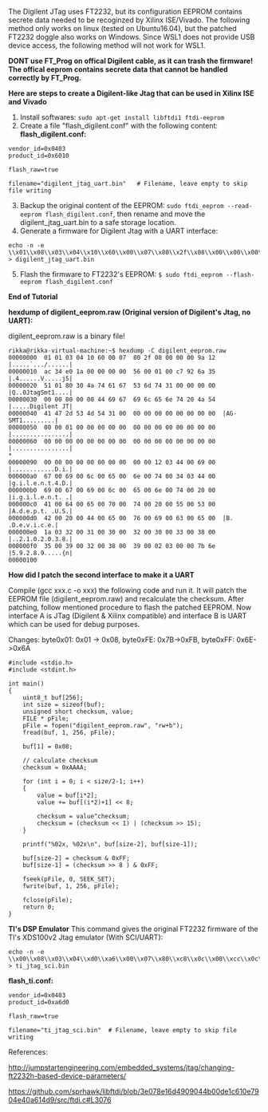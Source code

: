 The Digilent JTag uses FT2232, but its configuration EEPROM contains secrete data needed to be recoginzed by Xilinx ISE/Vivado. 
The following method only works on linux (tested on Ubuntu16.04), but the patched FT2232 doggle also works on Windows. 
Since WSL1 does not provide USB device access, the following method will not work for WSL1.

__DONT use FT_Prog on offical Digilent cable, as it can trash the firmware! The offical eeprom contains secrete data that cannot be handled correctly by FT_Prog.__

__Here are steps to create a Digilent-like Jtag that can be used in Xilinx ISE and Vivado__

1. Install softwares: `sudo apt-get install libftdi1 ftdi-eeprom`
2. Create a file "flash_digilent.conf" with the following content:
__flash_digilent.conf:__
```
vendor_id=0x0403
product_id=0x6010

flash_raw=true

filename="digilent_jtag_uart.bin"	# Filename, leave empty to skip file writing
```
3. Backup the original content of the EEPROM: `sudo ftdi_eeprom --read-eeprom flash_digilent.conf`, then rename and move the
digilent_jtag_uart.bin to a safe storage location.
4. Generate a firmware for Digilent Jtag with a UART interface:
```
echo -n -e \\x01\\x08\\x03\\x04\\x10\\x60\\x00\\x07\\x80\\x2f\\x08\\x00\\x00\\x00\\x9a\\x12\\xac\\x34\\xe0\\x1a\\x00\\x00\\x00\\x00\\x56\\x00\\x01\\x00\\xc7\\x92\\x6a\\x35\\x51\\x01\\x80\\x30\\x4a\\x74\\x61\\x67\\x53\\x6d\\x74\\x31\\x00\\x00\\x00\\x00\\x00\\x00\\x00\\x00\\x00\\x44\\x69\\x67\\x69\\x6c\\x65\\x6e\\x74\\x20\\x4a\\x54\\x41\\x47\\x2d\\x53\\x4d\\x54\\x31\\x00\\x00\\x00\\x00\\x00\\x00\\x00\\x00\\x00\\x00\\x00\\x01\\x00\\x00\\x00\\x00\\x00\\x00\\x00\\x00\\x00\\x00\\x00\\x00\\x00\\x00\\x00\\x00\\x00\\x00\\x00\\x00\\x00\\x00\\x00\\x00\\x00\\x00\\x00\\x00\\x00\\x00\\x00\\x00\\x00\\x00\\x00\\x00\\x00\\x00\\x00\\x00\\x00\\x00\\x00\\x00\\x00\\x00\\x00\\x00\\x00\\x00\\x00\\x00\\x00\\x00\\x00\\x00\\x00\\x00\\x00\\x00\\x00\\x00\\x00\\x00\\x00\\x00\\x00\\x00\\x00\\x00\\x00\\x12\\x03\\x44\\x00\\x69\\x00\\x67\\x00\\x69\\x00\\x6c\\x00\\x65\\x00\\x6e\\x00\\x74\\x00\\x34\\x03\\x44\\x00\\x69\\x00\\x67\\x00\\x69\\x00\\x6c\\x00\\x65\\x00\\x6e\\x00\\x74\\x00\\x20\\x00\\x41\\x00\\x64\\x00\\x65\\x00\\x70\\x00\\x74\\x00\\x20\\x00\\x55\\x00\\x53\\x00\\x42\\x00\\x20\\x00\\x44\\x00\\x65\\x00\\x76\\x00\\x69\\x00\\x63\\x00\\x65\\x00\\x1a\\x03\\x32\\x00\\x31\\x00\\x30\\x00\\x32\\x00\\x30\\x00\\x33\\x00\\x38\\x00\\x35\\x00\\x39\\x00\\x32\\x00\\x38\\x00\\x39\\x00\\x02\\x03\\x00\\x00\\xfb\\x6a > digilent_jtag_uart.bin
```
5. Flash the firmware to FT2232's EEPROM: `$ sudo ftdi_eeprom --flash-eeprom flash_digilent.conf`

__End of Tutorial__

__hexdump of digilent_eeprom.raw (Original version of Digilent's Jtag, no UART):__

digilent_eeprom.raw is a binary file!
```
rikka@rikka-virtual-machine:~$ hexdump -C digilent_eeprom.raw 
00000000  01 01 03 04 10 60 00 07  80 2f 08 00 00 00 9a 12  |.....`.../......|
00000010  ac 34 e0 1a 00 00 00 00  56 00 01 00 c7 92 6a 35  |.4......V.....j5|
00000020  51 01 80 30 4a 74 61 67  53 6d 74 31 00 00 00 00  |Q..0JtagSmt1....|
00000030  00 00 00 00 00 44 69 67  69 6c 65 6e 74 20 4a 54  |.....Digilent JT|
00000040  41 47 2d 53 4d 54 31 00  00 00 00 00 00 00 00 00  |AG-SMT1.........|
00000050  00 00 01 00 00 00 00 00  00 00 00 00 00 00 00 00  |................|
00000060  00 00 00 00 00 00 00 00  00 00 00 00 00 00 00 00  |................|
*
00000090  00 00 00 00 00 00 00 00  00 00 12 03 44 00 69 00  |............D.i.|
000000a0  67 00 69 00 6c 00 65 00  6e 00 74 00 34 03 44 00  |g.i.l.e.n.t.4.D.|
000000b0  69 00 67 00 69 00 6c 00  65 00 6e 00 74 00 20 00  |i.g.i.l.e.n.t. .|
000000c0  41 00 64 00 65 00 70 00  74 00 20 00 55 00 53 00  |A.d.e.p.t. .U.S.|
000000d0  42 00 20 00 44 00 65 00  76 00 69 00 63 00 65 00  |B. .D.e.v.i.c.e.|
000000e0  1a 03 32 00 31 00 30 00  32 00 30 00 33 00 38 00  |..2.1.0.2.0.3.8.|
000000f0  35 00 39 00 32 00 38 00  39 00 02 03 00 00 7b 6e  |5.9.2.8.9.....{n|
00000100
```

__How did I patch the second interface to make it a UART__

Compile (gcc xxx.c -o xxx) the following code and run it. 
It will patch the EEPROM file (digilent_eeprom.raw) and recalculate the checksum. After patching, follow mentioned procedure to flash the patched EEPROM.
Now interface A is JTag (Digilent & Xilinx compatible) and interface B is UART which can be used for debug purposes.

Changes: byte0x01: 0x01 -> 0x08, byte0xFE: 0x7B->0xFB, byte0xFF: 0x6E->0x6A

```
#include <stdio.h>
#include <stdint.h>

int main()
{
    uint8_t buf[256];
    int size = sizeof(buf);
    unsigned short checksum, value;
    FILE * pFile;
    pFile = fopen("digilent_eeprom.raw", "rw+b");
    fread(buf, 1, 256, pFile);
    
    buf[1] = 0x08;

    // calculate checksum
    checksum = 0xAAAA;

    for (int i = 0; i < size/2-1; i++)
    {
        value = buf[i*2];
        value += buf[(i*2)+1] << 8;

        checksum = value^checksum;
        checksum = (checksum << 1) | (checksum >> 15);
    }

    printf("%02x, %02x\n", buf[size-2], buf[size-1]);

    buf[size-2] = checksum & 0xFF;
    buf[size-1] = (checksum >> 8 ) & 0xFF;

    fseek(pFile, 0, SEEK_SET);
    fwrite(buf, 1, 256, pFile);

    fclose(pFile);
    return 0;
}
```

__TI's DSP Emulator__
This command gives the original FT2232 firmware of the TI's XDS100v2 Jtag emulator (With SCI/UART):
```
echo -n -e \\x00\\x08\\x03\\x04\\xd0\\xa6\\x00\\x07\\x80\\xc8\\x0c\\x00\\xcc\\x0c\\x9a\\x06\\xa0\\x4a\\xea\\x10\\x00\\x00\\x00\\x00\\x56\\x00\\x00\\x00\\x00\\x00\\x00\\x00\\x00\\x00\\x00\\x00\\x00\\x00\\x00\\x00\\x00\\x00\\x00\\x00\\x00\\x00\\x00\\x00\\x00\\x00\\x00\\x00\\x00\\x00\\x00\\x00\\x00\\x00\\x00\\x00\\x00\\x00\\x00\\x00\\x00\\x00\\x00\\x00\\x00\\x00\\x00\\x00\\x00\\x00\\x00\\x00\\x00\\x00\\x00\\x00\\x00\\x00\\x00\\x00\\x00\\x00\\x00\\x00\\x00\\x00\\x00\\x00\\x00\\x00\\x00\\x00\\x00\\x00\\x00\\x00\\x00\\x00\\x00\\x00\\x00\\x00\\x00\\x00\\x00\\x00\\x00\\x00\\x00\\x00\\x00\\x00\\x00\\x00\\x00\\x00\\x00\\x00\\x00\\x00\\x00\\x00\\x00\\x00\\x00\\x00\\x00\\x00\\x00\\x00\\x00\\x00\\x00\\x00\\x00\\x00\\x00\\x00\\x00\\x00\\x00\\x00\\x00\\x00\\x00\\x00\\x00\\x00\\x00\\x00\\x06\\x03\\x54\\x00\\x49\\x00\\x4a\\x03\\x54\\x00\\x65\\x00\\x78\\x00\\x61\\x00\\x73\\x00\\x20\\x00\\x49\\x00\\x6e\\x00\\x73\\x00\\x74\\x00\\x72\\x00\\x75\\x00\\x6d\\x00\\x65\\x00\\x6e\\x00\\x74\\x00\\x73\\x00\\x20\\x00\\x49\\x00\\x6e\\x00\\x63\\x00\\x2e\\x00\\x58\\x00\\x44\\x00\\x53\\x00\\x31\\x00\\x30\\x00\\x30\\x00\\x20\\x00\\x56\\x00\\x65\\x00\\x72\\x00\\x20\\x00\\x32\\x00\\x2e\\x00\\x30\\x00\\x10\\x03\\x46\\x00\\x32\\x00\\x38\\x00\\x4d\\x00\\x33\\x00\\x36\\x00\\x58\\x00\\x00\\x00\\x00\\x00\\x98\\x54 > ti_jtag_sci.bin
```
__flash_ti.conf:__
```
vendor_id=0x0403
product_id=0xa6d0

flash_raw=true

filename="ti_jtag_sci.bin"	# Filename, leave empty to skip file writing
```

References:

http://jumpstartengineering.com/embedded_systems/jtag/changing-ft2232h-based-device-parameters/

https://github.com/sprhawk/libftdi/blob/3e078e16d4909044b00de1c610e7904e40a614d9/src/ftdi.c#L3076
